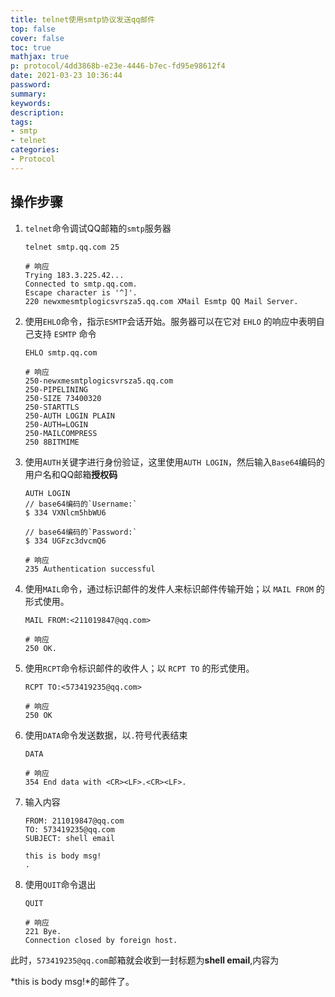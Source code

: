 ```yaml
---
title: telnet使用smtp协议发送qq邮件
top: false
cover: false
toc: true
mathjax: true
p: protocol/4dd3868b-e23e-4446-b7ec-fd95e98612f4
date: 2021-03-23 10:36:44
password:
summary:
keywords:
description:
tags:
- smtp
- telnet
categories:
- Protocol
---
```


## 操作步骤

1. `telnet`命令调试QQ邮箱的`smtp`服务器

   ```shell
   telnet smtp.qq.com 25
   
   # 响应
   Trying 183.3.225.42...
   Connected to smtp.qq.com.
   Escape character is '^]'.
   220 newxmesmtplogicsvrsza5.qq.com XMail Esmtp QQ Mail Server.
   ```

2. 使用`EHLO`命令，指示` ESMTP `会话开始。服务器可以在它对 `EHLO` 的响应中表明自己支持 `ESMTP` 命令

   ```shell
   EHLO smtp.qq.com
   
   # 响应
   250-newxmesmtplogicsvrsza5.qq.com
   250-PIPELINING
   250-SIZE 73400320
   250-STARTTLS
   250-AUTH LOGIN PLAIN
   250-AUTH=LOGIN
   250-MAILCOMPRESS
   250 8BITMIME
   ```

3. 使用`AUTH`关键字进行身份验证，这里使用`AUTH LOGIN`，然后输入`Base64`编码的用户名和QQ邮箱**授权码**

   ```shell
   AUTH LOGIN
   // base64编码的`Username:`
   $ 334 VXNlcm5hbWU6  
   
   // base64编码的`Password:`
   $ 334 UGFzc3dvcmQ6
   
   # 响应
   235 Authentication successful
   ```

4. 使用`MAIL`命令，通过标识邮件的发件人来标识邮件传输开始；以 `MAIL FROM` 的形式使用。

   ```shell
   MAIL FROM:<211019847@qq.com>
   
   # 响应
   250 OK.
   ```

5. 使用`RCPT`命令标识邮件的收件人；以 `RCPT TO` 的形式使用。

   ```shell
   RCPT TO:<573419235@qq.com>
   
   # 响应
   250 OK
   ```

6. 使用`DATA`命令发送数据，以`.`符号代表结束

   ```shell
   DATA
   
   # 响应
   354 End data with <CR><LF>.<CR><LF>.
   ```

7. 输入内容

   ```shell
   FROM: 211019847@qq.com
   TO: 573419235@qq.com
   SUBJECT: shell email
   
   this is body msg!
   .
   ```

8. 使用`QUIT`命令退出

   ```shell
   QUIT
   
   # 响应
   221 Bye.
   Connection closed by foreign host.
   ```

   

此时，`573419235@qq.com`邮箱就会收到一封标题为**shell email**,内容为

*this is body msg!*的邮件了。